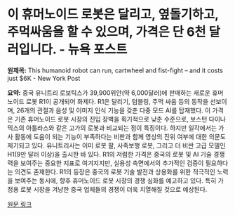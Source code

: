 # 이 휴머노이드 로봇은 달리고, 옆돌기하고, 주먹싸움을 할 수 있으며, 가격은 단 6천 달러입니다. - 뉴욕 포스트

**원제목:** This humanoid robot can run, cartwheel and fist-fight – and it costs just $6K - New York Post

**요약:** 중국 유니트리 로보틱스가 39,900위안(약 6,000달러)에 판매하는 새로운 휴머노이드 로봇 R1이 공개되어 화제다.  R1은 달리기, 텀블링, 주먹 싸움 등의 동작을 선보이며, 26개의 관절과 음성 및 이미지 인식 기능을 갖춘 다중 모드 AI를 탑재했다.  이 가격은 기존 휴머노이드 로봇 시장의 진입 장벽을 획기적으로 낮춘 수준으로,  보스턴 다이나믹스의 아틀라스와 같은 고가의 로봇과 비교되는 점이 특징이다.  하지만 일각에서는 가사 활동에 도움이 되는 기능이 부족하다는 비판과 함께 영상의 진위 여부에 대한 의문도 제기되고 있다.  유니트리사는 이미 로봇 팔, 사족보행 로봇, 그리고 더 비싼 고급 모델인 H1(9만 달러 이상)을 출시한 바 있다.  R1의 저렴한 가격은 중국의 로봇 및 AI 기술 경쟁력을 보여주는 중요한 지표로 여겨지지만,  실용성 측면에서의 추가적인 검증이 필요하다는 의견도 존재한다.  R1의 등장은 중국의 로봇 기술 발전과 상용화를 위한 적극적인 노력을 보여주는 동시에,  향후 휴머노이드 로봇 시장의 경쟁 심화를 예고하고 있다.  특히 가정용 로봇 시장을 겨냥한 중국 업체들의 경쟁이 더욱 치열해질 것으로 예상된다.

[원문 링크](https://nypost.com/2025/07/25/business/this-humanoid-robot-can-run-cartwheel-and-fist-fight-and-it-costs-just-6k/)
